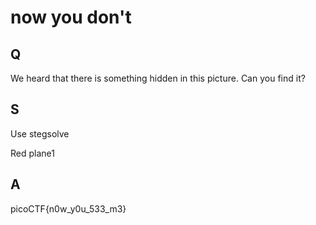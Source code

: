
# now you don't

## Q

We heard that there is something hidden in this picture. Can you find it?

## S

Use stegsolve

Red plane1



## A

picoCTF{n0w_y0u_533_m3}


